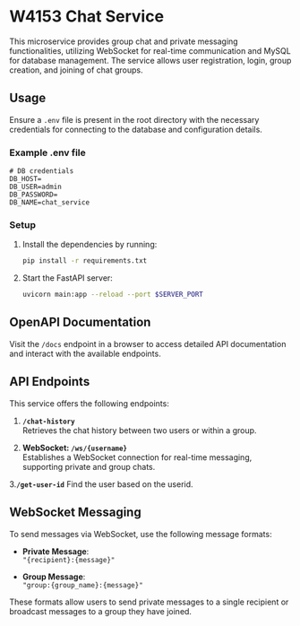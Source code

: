 # W4153 Chat Service

This microservice provides group chat and private messaging functionalities, utilizing WebSocket for real-time communication and MySQL for database management. The service allows user registration, login, group creation, and joining of chat groups.

## Usage

Ensure a `.env` file is present in the root directory with the necessary credentials for connecting to the database and configuration details.

### Example .env file

```plaintext
# DB credentials
DB_HOST=
DB_USER=admin
DB_PASSWORD=
DB_NAME=chat_service
```

### Setup

1. Install the dependencies by running:
    ```bash
    pip install -r requirements.txt
    ```

2. Start the FastAPI server:
    ```bash
    uvicorn main:app --reload --port $SERVER_PORT
    ```

## OpenAPI Documentation

Visit the `/docs` endpoint in a browser to access detailed API documentation and interact with the available endpoints.

## API Endpoints

This service offers the following endpoints:

1. **`/chat-history`**  
   Retrieves the chat history between two users or within a group.

2. **WebSocket: `/ws/{username}`**  
   Establishes a WebSocket connection for real-time messaging, supporting private and group chats.

3.**`/get-user-id`**
   Find the user based on the userid.
## WebSocket Messaging

To send messages via WebSocket, use the following message formats:

- **Private Message**:  
  `"{recipient}:{message}"`

- **Group Message**:  
  `"group:{group_name}:{message}"`

These formats allow users to send private messages to a single recipient or broadcast messages to a group they have joined.
